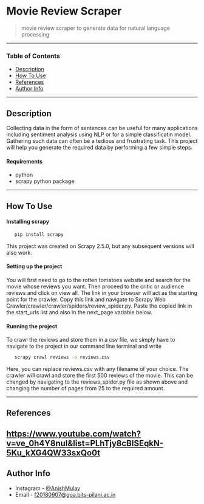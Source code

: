 # Movie Review Scraper

> movie review scraper to generate data for natural language processing

---

### Table of Contents
- [Description](#description)
- [How To Use](#how-to-use)
- [References](#references)
- [Author Info](#author-info)

---

## Description

Collecting data in the form of sentences can be useful for many applications including sentiment analysis using NLP or for a simple classificatin model. Gathering such data can often be a tedious and frustrating task. This project will help you generate the required data by performing a few simple steps.

#### Requirements

- python
- scrapy python package

---

## How To Use




#### Installing scrapy

```bash
   pip install scrapy
```
This project was created on Scrapy 2.5.0, but any subsequent versions will also work.

#### Setting up the project
You will first need to go to the rotten tomatoes website and search for the movie whose reviews you want. Then proceed to the critic or audience reviews and click on view all. The link in your browser will act as the starting point for the crawler. Copy this link and navigate to Scrapy Web Crawler/crawler/crawler/spiders/review\_spider.py. Paste the copied link in the start\_urls list and also in the next\_page variable below.

#### Running the project
To crawl the reviews and store them in a csv file, we simply have to navigate to the project in our command line terminal and write
```bash
   scrapy crawl reviews -o reviews.csv
```
Here, you can replace reviews.csv with any filename of your choice. The crawler will crawl and store the first 500 reviews of the movie. This can be changed by navigating to the reviews\_spider.py file as shown above and changing the number of pages from 25 to the required amount.

---

## References
https://www.youtube.com/watch?v=ve_0h4Y8nuI&list=PLhTjy8cBISEqkN-5Ku_kXG4QW33sxQo0t
---

## Author Info

- Instagram - [@AnishMulay](https://www.instagram.com/_Anish_Mulay_/)
- Email - f20180907@goa.bits-pilani.ac.in
